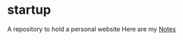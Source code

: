 # startup
A repository to hold a personal website
Here are my [Notes](https://github.com/thelastbrittain/startup/blob/main/noted.md)
